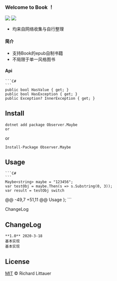 ### Welcome to Book ！

 <p align="left">
 	<img src='https://img.shields.io/github/workflow/status/Obsoletes/Maybe/.NET Core'>
 	<img src='https://img.shields.io/nuget/v/Observer.Maybe.svg'>
 </p>
 
 
 * 均来自网络收集与自行整理


 #### 简介
  - 支持Book的epub自制书籍
  - 不局限于单一风格图书

 #### Api


 	```C#
 	```
 	public bool HasValue { get; }
 	public bool HasException { get; }
 	public Exception? InnerException { get; }


 ## Install

 	dotnet add package Observer.Maybe 
 	or

 or

 	Install-Package Observer.Maybe

 
 ## Usage

 	```C#
 	```
 	Maybe<string> maybe = "123456";
 	var testObj = maybe.Then(s => s.Substring(0, 3));
 	var result = testObj switch
 @@ -49,7 +51,11 @@ Usage
 	};
 	```

 ChangeLog
 ## ChangeLog

 	**1.0** 2020-3-18
 	基本实现
 	基本实现

 ## License

 [MIT](LICENSE) © Richard Littauer
